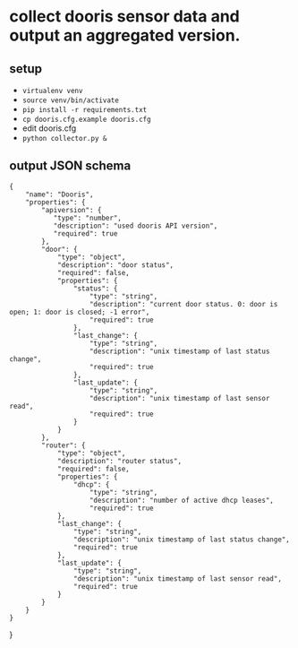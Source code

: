 # collect dooris sensor data and output an aggregated version.

## setup
* `virtualenv venv`
* `source venv/bin/activate`
* `pip install -r requirements.txt`
* `cp dooris.cfg.example dooris.cfg`
* edit dooris.cfg
* `python collector.py &`

## output JSON schema

    {
        "name": "Dooris",
        "properties": {
            "apiversion": {
               "type": "number",
               "description": "used dooris API version",
               "required": true
            },
            "door": {
                "type": "object",
                "description": "door status",
                "required": false,
                "properties": {
                    "status": {
                        "type": "string",
                        "description": "current door status. 0: door is open; 1: door is closed; -1 error",
                        "required": true
                    },
                    "last_change": {
                        "type": "string",
                        "description": "unix timestamp of last status change",
                        "required": true
                    },
                    "last_update": {
                        "type": "string",
                        "description": "unix timestamp of last sensor read",
                        "required": true
                    }
                }
            },
            "router": {
                "type": "object",
                "description": "router status",
                "required": false,
                "properties": {
                    "dhcp": {
                        "type": "string",
                        "description": "number of active dhcp leases",
                        "required": true
                },
                "last_change": {
                    "type": "string",
                    "description": "unix timestamp of last status change",
                    "required": true
                },
                "last_update": {
                    "type": "string",
                    "description": "unix timestamp of last sensor read",
                    "required": true
                }
            }
        }
    }
}
